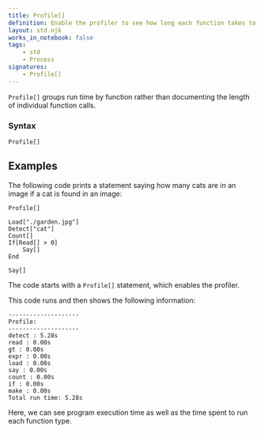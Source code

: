 ```yaml
---
title: Profile[]
definition: Enable the profiler to see how long each function takes to run.
layout: std.njk
works_in_notebook: false
tags:
    - std
    - Process
signatures:
    - Profile[]
---
```


`Profile[]` groups run time by function rather than documenting the length of individual function calls.

### Syntax

```
Profile[]
```

## Examples

The following code prints a statement saying how many cats are in an image if a cat is found in an image:

```
Profile[]

Load["./garden.jpg"]
Detect["cat"]
Count[]
If[Read[] > 0]
    Say[]
End

Say[]
```

The code starts with a `Profile[]` statement, which enables the profiler.

This code runs and then shows the following information:

```
--------------------
Profile:
--------------------
detect : 5.28s
read : 0.00s
gt : 0.00s
expr : 0.00s
load : 0.00s
say : 0.00s
count : 0.00s
if : 0.00s
make : 0.00s
Total run time: 5.28s
```

Here, we can see program execution time as well as the time spent to run each function type.